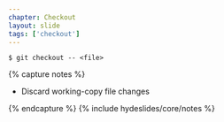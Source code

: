 ```yaml
---
chapter: Checkout
layout: slide
tags: ['checkout']
---
```


	$ git checkout -- <file>


{% capture notes %}

* Discard working-copy file changes

{% endcapture %}
{% include hydeslides/core/notes %}
